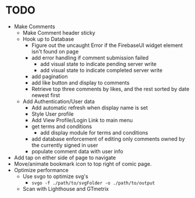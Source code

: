 # TODO

- Make Comments
  - Make Comment header sticky
  - Hook up to Database
    - Figure out the uncaught Error if the FirebaseUI widget element isn't found on page
    - add error handling if comment submission failed
      - add visual state to indicate pending server write
      - add visual state to indicate completed server write
    - add pagination
    - add like button and display to comments
    - Retrieve top three comments by likes, and the rest sorted by date newest first
  - Add Authentication/User data
    - Add automatic refresh when display name is set
    - Style User profile
    - Add View Profile/Login Link to main menu
    - get terms and conditions
      - add display module for terms and conditions
    - add database enforcement of editing only comments owned by the currently signed in user
    - populate comment data with user info
- Add tap on either side of page to navigate
- Move/animate bookmark icon to top right of comic page.
- Optimize performance
  - Use svgo to optimize svg's
    - `svgo -f ./path/to/svgFolder -o ./path/to/output`
  - Scan with Lighthouse and GTmetrix
